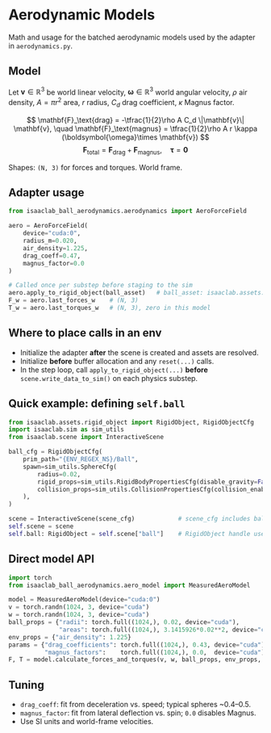 
# Aerodynamic Models

Math and usage for the batched aerodynamic models used by the adapter in `aerodynamics.py`.

## Model

Let $\mathbf{v}\in\mathbb{R}^3$ be world linear velocity, $\boldsymbol{\omega}\in\mathbb{R}^3$ world angular velocity, $\rho$ air density, $A=\pi r^2$ area, $r$ radius, $C_d$ drag coefficient, $\kappa$ Magnus factor.

$$
\mathbf{F}_\text{drag} = -\tfrac{1}{2}\rho A C_d \|\mathbf{v}\| \mathbf{v}, \quad
\mathbf{F}_\text{magnus} = \tfrac{1}{2}\rho A r \kappa (\boldsymbol{\omega}\times \mathbf{v})
$$
$$
\mathbf{F}_\text{total}=\mathbf{F}_\text{drag}+\mathbf{F}_\text{magnus},\quad \boldsymbol{\tau}=\mathbf{0}
$$

Shapes: `(N, 3)` for forces and torques. World frame.

## Adapter usage

```python
from isaaclab_ball_aerodynamics.aerodynamics import AeroForceField

aero = AeroForceField(
    device="cuda:0",
    radius_m=0.020,
    air_density=1.225,
    drag_coeff=0.47,
    magnus_factor=0.0
)

# Called once per substep before staging to the sim
aero.apply_to_rigid_object(ball_asset)   # ball_asset: isaaclab.assets.RigidObject
F_w = aero.last_forces_w    # (N, 3)
T_w = aero.last_torques_w   # (N, 3), zero in this model
```

## Where to place calls in an env

* Initialize the adapter **after** the scene is created and assets are resolved.
* Initialize **before** buffer allocation and any `reset(...)` calls.
* In the step loop, call `apply_to_rigid_object(...)` **before** `scene.write_data_to_sim()` on each physics substep.


## Quick example: defining `self.ball`


```python
from isaaclab.assets.rigid_object import RigidObject, RigidObjectCfg
import isaaclab.sim as sim_utils
from isaaclab.scene import InteractiveScene

ball_cfg = RigidObjectCfg(
    prim_path="{ENV_REGEX_NS}/Ball",
    spawn=sim_utils.SphereCfg(
        radius=0.02,
        rigid_props=sim_utils.RigidBodyPropertiesCfg(disable_gravity=False),
        collision_props=sim_utils.CollisionPropertiesCfg(collision_enabled=True),
    ),
)

scene = InteractiveScene(scene_cfg)            # scene_cfg includes ball_cfg
self.scene = scene
self.ball: RigidObject = self.scene["ball"]    # RigidObject handle used by the aero adapter

```


## Direct model API


```python
import torch
from isaaclab_ball_aerodynamics.aero_model import MeasuredAeroModel

model = MeasuredAeroModel(device="cuda:0")
v = torch.randn(1024, 3, device="cuda")
w = torch.randn(1024, 3, device="cuda")
ball_props = {"radii": torch.full((1024,), 0.02, device="cuda"),
              "areas": torch.full((1024,), 3.1415926*0.02**2, device="cuda")}
env_props = {"air_density": 1.225}
params = {"drag_coefficients": torch.full((1024,), 0.43, device="cuda"),
          "magnus_factors":    torch.full((1024,), 0.0,  device="cuda")}
F, T = model.calculate_forces_and_torques(v, w, ball_props, env_props, params)
```


## Tuning

* `drag_coeff`: fit from deceleration vs. speed; typical spheres \~0.4–0.5.
* `magnus_factor`: fit from lateral deflection vs. spin; `0.0` disables Magnus.
* Use SI units and world-frame velocities.